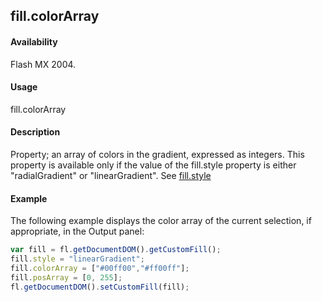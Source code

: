 ## fill.colorArray

#### Availability

Flash MX 2004.

#### Usage

fill.colorArray

#### Description

Property; an array of colors in the gradient, expressed as integers. This property is available only if the value of the
fill.style property is either "radialGradient" or "linearGradient". See [fill.style](../Fill_object/fill9.md)

#### Example

The following example displays the color array of the current selection, if appropriate, in the Output panel:

```javascript
var fill = fl.getDocumentDOM().getCustomFill();
fill.style = "linearGradient";
fill.colorArray = ["#00ff00","#ff00ff"];
fill.posArray = [0, 255];
fl.getDocumentDOM().setCustomFill(fill);
```